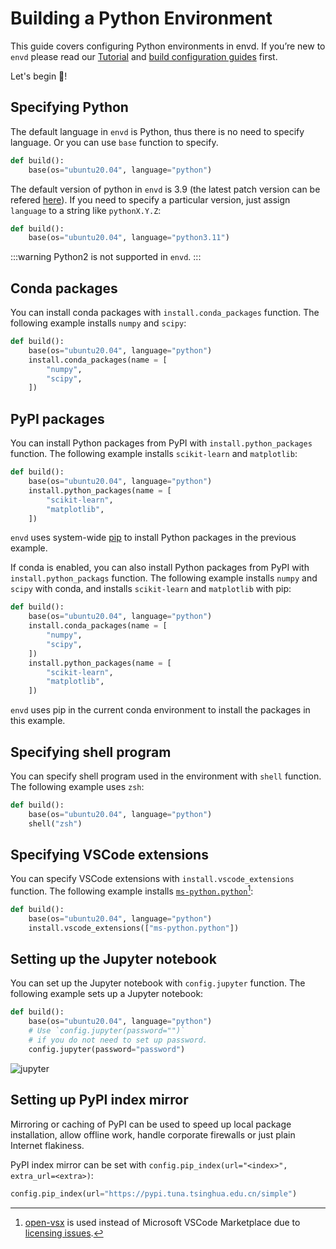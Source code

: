# Building a Python Environment

This guide covers configuring Python environments in envd. If you’re new to `envd` please read our [Tutorial](/guide/getting-started) and [build configuration guides](/guide/build-envd) first.

Let's begin 🐍!

## Specifying Python

The default language in `envd` is Python, thus there is no need to specify language. Or you can use `base` function to specify.

<custom-title title="build.envd">

```python
def build():
    base(os="ubuntu20.04", language="python")
```

</custom-title>

The default version of python in `envd` is 3.9 (the latest patch version can be refered [here](https://anaconda.org/anaconda/python/files)). If you need to specify a particular version, just assign `language` to a string like `pythonX.Y.Z`:

<custom-title title="build.envd">

```python
def build():
    base(os="ubuntu20.04", language="python3.11")
```

</custom-title>

:::warning
Python2 is not supported in `envd`.
:::

## Conda packages

You can install conda packages with `install.conda_packages` function. The following example installs `numpy` and `scipy`:

<custom-title title="build.envd">

```python 
def build():
    base(os="ubuntu20.04", language="python")
    install.conda_packages(name = [
        "numpy",
        "scipy",
    ])
```
</custom-title>

## PyPI packages

You can install Python packages from PyPI with `install.python_packages` function. The following example installs `scikit-learn` and `matplotlib`:

<custom-title title="build.envd">

```python 
def build():
    base(os="ubuntu20.04", language="python")
    install.python_packages(name = [
        "scikit-learn",
        "matplotlib",
    ])
```

</custom-title>

`envd` uses system-wide [pip](https://pip.pypa.io/) to install Python packages in the previous example.

If conda is enabled, you can also install Python packages from PyPI with `install.python_packags` function. The following example installs `numpy` and `scipy` with conda, and installs `scikit-learn` and `matplotlib` with pip:

<custom-title title="build.envd">

```python 
def build():
    base(os="ubuntu20.04", language="python")
    install.conda_packages(name = [
        "numpy",
        "scipy",
    ])
    install.python_packages(name = [
        "scikit-learn",
        "matplotlib",
    ])
```

</custom-title>

`envd` uses pip in the current conda environment to install the packages in this example.

## Specifying shell program

You can specify shell program used in the environment with `shell` function. The following example uses `zsh`:

<custom-title title="build.envd">

```python 
def build():
    base(os="ubuntu20.04", language="python")
    shell("zsh")
```
</custom-title>

## Specifying VSCode extensions

You can specify VSCode extensions with `install.vscode_extensions` function. The following example installs [`ms-python.python`](https://open-vsx.org/extension/ms-python/python)[^1]:

<custom-title title="build.envd">

```python 
def build():
    base(os="ubuntu20.04", language="python")
    install.vscode_extensions(["ms-python.python"])
```
</custom-title>

[^1]: [open-vsx](https://open-vsx.org/) is used instead of Microsoft VSCode Marketplace due to [licensing issues](https://github.com/tensorchord/envd/issues/160).

## Setting up the Jupyter notebook

You can set up the Jupyter notebook with `config.jupyter` function. The following example sets up a Jupyter notebook:

<custom-title title="build.envd">

```python 
def build():
    base(os="ubuntu20.04", language="python")
    # Use `config.jupyter(password="")` 
    # if you do not need to set up password.
    config.jupyter(password="password")
```

</custom-title>

![jupyter](/guide/assets/jupyter.png)

## Setting up PyPI index mirror

Mirroring or caching of PyPI can be used to speed up local package installation, allow offline work, handle corporate firewalls or just plain Internet flakiness.

PyPI index mirror can be set with `config.pip_index(url="<index>", extra_url=<extra>)`:

<custom-title title="pip index mirror">

```python
config.pip_index(url="https://pypi.tuna.tsinghua.edu.cn/simple")
```

</custom-title>
